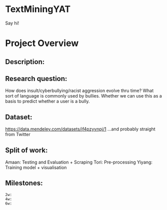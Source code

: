 # TextMiningYAT
Say hi!


# Project Overview
## Description:


## Research question:
How does insult/cyberbullying/racist aggression evolve thru time?
What sort of language is commonly used by bullies. Whether we can use this as a basis to predict whether a user is a bully.


## Dataset:
https://data.mendeley.com/datasets/jf4pzyvnpj/1
...and probably straight from Twitter

## Split of work:
   Amaan: Testing and Evaluation + Scraping
   Tori: Pre-processing
   Yiyang: Training model + visualisation 

## Milestones:
    2w:
    4w:
    6w:
